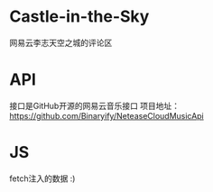 # Castle-in-the-Sky
网易云李志天空之城的评论区
# API
接口是GitHub开源的网易云音乐接口
项目地址：https://github.com/Binaryify/NeteaseCloudMusicApi
# JS
fetch注入的数据
:)
